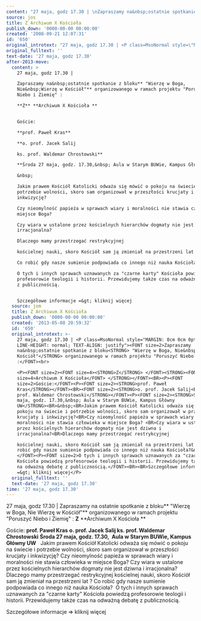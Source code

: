 ```yaml
---
content: "27 maja, godz 17.30 | \nZapraszamy na&nbsp;ostatnie spotkanie z bloku** \"Wierzę w Boga, Nie&nbsp;Wierzę w Kościół\"** organizowanego w ramach projektu \"Poruszyć Niebo i Ziemię\" :\n**Z** **Archiwum X Kościoła **\n\nGoście:\n**prof. Paweł Kras**\n**o. prof. Jacek Salij\nks. prof. Waldemar Chrostowski**\n**Środa 27 maja, godz. 17.30,&nbsp; Aula w Starym BUWie, Kampus Główny UW**\n&nbsp;\nJakim prawem Kościół Katolicki odważa się mówić o pokoju na świecie i potrzebie wolności, skoro sam organizował w przeszłości krucjaty i inkwizycję?\nCzy nieomylność papieża w sprawach wiary i moralności nie stawia człowieka w miejsce Boga? \nCzy wiara w ustalone przez kościelnych hierarchów dogmaty nie jest dziwna i irracjonalna?\nDlaczego mamy przestrzegać restrykcyjnej \nkościelnej nauki, skoro Kościół sam ją zmieniał na przestrzeni lat ? \nCo robić gdy nasze sumienie podpowiada co innego niż nauka Kościoła?&nbsp; \nO tych i innych sprawach uznawanych za \"czarne karty\" Kościoła powiedzą profesorowie teologii i historii. Przewidujemy także czas na odważną debatę z publicznością.\n\nSzczegółowe informacje =&gt; kliknij więcej\n\n\n<!--CONTENT FROM OLD SERVER (jos before 2013): 27 maja, godz 17.30 | \nZapraszamy na&nbsp;ostatnie spotkanie z bloku** \"Wierzę w Boga, Nie&nbsp;Wierzę w Kościół\"** organizowanego w ramach projektu \"Poruszyć Niebo i Ziemię\" :\n\r\n\n**Z** **Archiwum X Kościoła **\n\nGoście:\n**prof. Paweł Kras**\n**o. prof. Jacek Salij\nks. prof. Waldemar Chrostowski**\n**Środa 27 maja, godz. 17.30,&nbsp; Aula w Starym BUWie, Kampus Główny UW**\n&nbsp;\nJakim prawem Kościół Katolicki odważa się mówić o pokoju na świecie i potrzebie wolności, skoro sam organizował w przeszłości krucjaty i inkwizycję?\nCzy nieomylność papieża w sprawach wiary i moralności nie stawia człowieka w miejsce Boga? \nCzy wiara w ustalone przez kościelnych hierarchów dogmaty nie jest dziwna i irracjonalna?\nDlaczego mamy przestrzegać restrykcyjnej kościelnej nauki, skoro Kościół sam ją zmieniał na przestrzeni lat ? \nCo robić gdy nasze sumienie podpowiada co innego niż nauka Kościoła?&nbsp; \nO tych i innych sprawach uznawanych za \"czarne karty\" Kościoła powiedzą profesorowie teologii i historii. Przewidujemy także czas na odważną debatę z publicznością.\n\nSzczegółowe informacje =&gt; kliknij więcej\n\n-->"
source: jos
title: Z Archiwum X Kościoła
publish_down: '0000-00-00 00:00:00'
created: '2008-09-21 12:07:31'
id: '650'
original_introtext: "27 maja, godz 17.30 | <P class=MsoNormal style=\"MARGIN: 0cm 0cm 0pt; LINE-HEIGHT: normal; TEXT-ALIGN: justify\"><FONT size=2>Zapraszamy na&nbsp;ostatnie spotkanie z bloku<STRONG> \"Wierzę w Boga, Nie&nbsp;Wierzę w Kościół\"</STRONG> organizowanego w ramach projektu \"Poruszyć Niebo i Ziemię\" :</FONT><br>\r\n<P><FONT size=2><FONT size=4><STRONG>Z</STRONG> </FONT><STRONG><FONT size=4>Archiwum X Kościoła</FONT> </STRONG></FONT><BR><P><FONT size=2>Goście:</FONT><P><FONT size=2><STRONG>prof. Paweł Kras</STRONG></FONT><BR><FONT size=2><STRONG>o. prof. Jacek Salij<BR>ks. prof. Waldemar Chrostowski</STRONG></FONT><P><FONT size=2><STRONG>Środa 27 maja, godz. 17.30,&nbsp; Aula w Starym BUWie, Kampus Główny UW</STRONG><BR>&nbsp;<BR>Jakim prawem Kościół Katolicki odważa się mówić o pokoju na świecie i potrzebie wolności, skoro sam organizował w przeszłości krucjaty i inkwizycję?<BR>Czy nieomylność papieża w sprawach wiary i moralności nie stawia człowieka w miejsce Boga? <BR>Czy wiara w ustalone przez kościelnych hierarchów dogmaty nie jest dziwna i irracjonalna?<BR>Dlaczego mamy przestrzegać restrykcyjnej kościelnej nauki, skoro Kościół sam ją zmieniał na przestrzeni lat ? <BR>Co robić gdy nasze sumienie podpowiada co innego niż nauka Kościoła?&nbsp; </FONT><P><FONT size=2>O tych i innych sprawach uznawanych za \"czarne karty\" Kościoła powiedzą profesorowie teologii i historii. Przewidujemy także czas na odważną debatę z publicznością.</FONT><BR><BR>Szczegółowe informacje =&gt; kliknij więcej</P>"
original_fulltext: ''
text-date: '27 maja, godz 17.30'
after-2013-move:
  content: >
    27 maja, godz 17.30 | 

    Zapraszamy na&nbsp;ostatnie spotkanie z bloku** "Wierzę w Boga,
    Nie&nbsp;Wierzę w Kościół"** organizowanego w ramach projektu "Poruszyć
    Niebo i Ziemię" :

    **Z** **Archiwum X Kościoła **


    Goście:

    **prof. Paweł Kras**

    **o. prof. Jacek Salij

    ks. prof. Waldemar Chrostowski**

    **Środa 27 maja, godz. 17.30,&nbsp; Aula w Starym BUWie, Kampus Główny UW**

    &nbsp;

    Jakim prawem Kościół Katolicki odważa się mówić o pokoju na świecie i
    potrzebie wolności, skoro sam organizował w przeszłości krucjaty i
    inkwizycję?

    Czy nieomylność papieża w sprawach wiary i moralności nie stawia człowieka w
    miejsce Boga? 

    Czy wiara w ustalone przez kościelnych hierarchów dogmaty nie jest dziwna i
    irracjonalna?

    Dlaczego mamy przestrzegać restrykcyjnej 

    kościelnej nauki, skoro Kościół sam ją zmieniał na przestrzeni lat ? 

    Co robić gdy nasze sumienie podpowiada co innego niż nauka Kościoła?&nbsp; 

    O tych i innych sprawach uznawanych za "czarne karty" Kościoła powiedzą
    profesorowie teologii i historii. Przewidujemy także czas na odważną debatę
    z publicznością.


    Szczegółowe informacje =&gt; kliknij więcej
  source: jom
  title: Z Archiwum X Kościoła
  publish_down: '0000-00-00 00:00:00'
  created: '2013-05-08 20:59:32'
  id: '650'
  original_introtext: >-
    27 maja, godz 17.30 | <P class=MsoNormal style="MARGIN: 0cm 0cm 0pt;
    LINE-HEIGHT: normal; TEXT-ALIGN: justify"><FONT size=2>Zapraszamy
    na&nbsp;ostatnie spotkanie z bloku<STRONG> "Wierzę w Boga, Nie&nbsp;Wierzę w
    Kościół"</STRONG> organizowanego w ramach projektu "Poruszyć Niebo i Ziemię"
    :</FONT><br>

    <P><FONT size=2><FONT size=4><STRONG>Z</STRONG> </FONT><STRONG><FONT
    size=4>Archiwum X Kościoła</FONT> </STRONG></FONT><BR><P><FONT
    size=2>Goście:</FONT><P><FONT size=2><STRONG>prof. Paweł
    Kras</STRONG></FONT><BR><FONT size=2><STRONG>o. prof. Jacek Salij<BR>ks.
    prof. Waldemar Chrostowski</STRONG></FONT><P><FONT size=2><STRONG>Środa 27
    maja, godz. 17.30,&nbsp; Aula w Starym BUWie, Kampus Główny
    UW</STRONG><BR>&nbsp;<BR>Jakim prawem Kościół Katolicki odważa się mówić o
    pokoju na świecie i potrzebie wolności, skoro sam organizował w przeszłości
    krucjaty i inkwizycję?<BR>Czy nieomylność papieża w sprawach wiary i
    moralności nie stawia człowieka w miejsce Boga? <BR>Czy wiara w ustalone
    przez kościelnych hierarchów dogmaty nie jest dziwna i
    irracjonalna?<BR>Dlaczego mamy przestrzegać restrykcyjnej 

    kościelnej nauki, skoro Kościół sam ją zmieniał na przestrzeni lat ? <BR>Co
    robić gdy nasze sumienie podpowiada co innego niż nauka Kościoła?&nbsp;
    </FONT><P><FONT size=2>O tych i innych sprawach uznawanych za "czarne karty"
    Kościoła powiedzą profesorowie teologii i historii. Przewidujemy także czas
    na odważną debatę z publicznością.</FONT><BR><BR>Szczegółowe informacje
    =&gt; kliknij więcej</P>
  original_fulltext: ''
  text-date: '27 maja, godz 17.30'
time: '27 maja, godz 17.30'
---
```

27 maja, godz 17.30 | 
Zapraszamy na&nbsp;ostatnie spotkanie z bloku** "Wierzę w Boga, Nie&nbsp;Wierzę w Kościół"** organizowanego w ramach projektu "Poruszyć Niebo i Ziemię" :
**Z** **Archiwum X Kościoła **

Goście:
**prof. Paweł Kras**
**o. prof. Jacek Salij
ks. prof. Waldemar Chrostowski**
**Środa 27 maja, godz. 17.30,&nbsp; Aula w Starym BUWie, Kampus Główny UW**
&nbsp;
Jakim prawem Kościół Katolicki odważa się mówić o pokoju na świecie i potrzebie wolności, skoro sam organizował w przeszłości krucjaty i inkwizycję?
Czy nieomylność papieża w sprawach wiary i moralności nie stawia człowieka w miejsce Boga? 
Czy wiara w ustalone przez kościelnych hierarchów dogmaty nie jest dziwna i irracjonalna?
Dlaczego mamy przestrzegać restrykcyjnej 
kościelnej nauki, skoro Kościół sam ją zmieniał na przestrzeni lat ? 
Co robić gdy nasze sumienie podpowiada co innego niż nauka Kościoła?&nbsp; 
O tych i innych sprawach uznawanych za "czarne karty" Kościoła powiedzą profesorowie teologii i historii. Przewidujemy także czas na odważną debatę z publicznością.

Szczegółowe informacje =&gt; kliknij więcej


<!--CONTENT FROM OLD SERVER (jos before 2013): 27 maja, godz 17.30 | 
Zapraszamy na&nbsp;ostatnie spotkanie z bloku** "Wierzę w Boga, Nie&nbsp;Wierzę w Kościół"** organizowanego w ramach projektu "Poruszyć Niebo i Ziemię" :


**Z** **Archiwum X Kościoła **

Goście:
**prof. Paweł Kras**
**o. prof. Jacek Salij
ks. prof. Waldemar Chrostowski**
**Środa 27 maja, godz. 17.30,&nbsp; Aula w Starym BUWie, Kampus Główny UW**
&nbsp;
Jakim prawem Kościół Katolicki odważa się mówić o pokoju na świecie i potrzebie wolności, skoro sam organizował w przeszłości krucjaty i inkwizycję?
Czy nieomylność papieża w sprawach wiary i moralności nie stawia człowieka w miejsce Boga? 
Czy wiara w ustalone przez kościelnych hierarchów dogmaty nie jest dziwna i irracjonalna?
Dlaczego mamy przestrzegać restrykcyjnej kościelnej nauki, skoro Kościół sam ją zmieniał na przestrzeni lat ? 
Co robić gdy nasze sumienie podpowiada co innego niż nauka Kościoła?&nbsp; 
O tych i innych sprawach uznawanych za "czarne karty" Kościoła powiedzą profesorowie teologii i historii. Przewidujemy także czas na odważną debatę z publicznością.

Szczegółowe informacje =&gt; kliknij więcej

-->

<!--{{json:{"created_date":"2008-09-21 12:07:31","publish_down":"0000-00-00 00:00:00","id":"650"}}}-->
